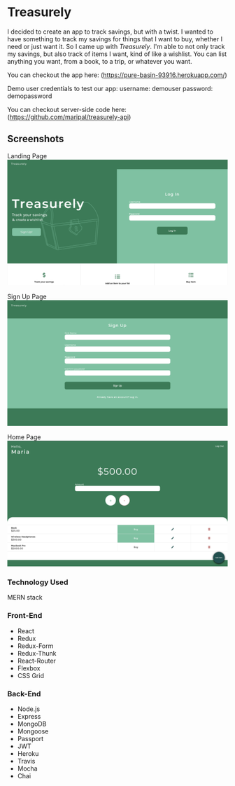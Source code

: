 # Treasurely

I decided to create an app to track savings, but with a twist. I wanted to have something to track my savings for things that I want to buy, whether I need or just want it.
So I came up with _Treasurely_. I'm able to not only track my savings, but also track of items I want, kind of like a wishlist.
You can list anything you want, from a book, to a trip, or whatever you want.

You can checkout the app here: (https://pure-basin-93916.herokuapp.com/)

Demo user credentials to test our app:
username: demouser
password: demopassword

You can checkout server-side code here: (https://github.com/maripal/treasurely-api)

## Screenshots

Landing Page
![Landing Page](/public/images/LandingPage.png)

Sign Up Page
![Sign Up Page](/public/images/SignUpPage.png)

Home Page
![Home Page](/public/images/HomePage.png)

### Technology Used

MERN stack

### Front-End

- React
- Redux
- Redux-Form
- Redux-Thunk
- React-Router
- Flexbox
- CSS Grid

### Back-End

- Node.js
- Express
- MongoDB
- Mongoose
- Passport
- JWT
- Heroku
- Travis
- Mocha
- Chai
